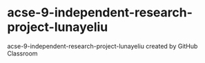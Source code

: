 # acse-9-independent-research-project-lunayeliu
acse-9-independent-research-project-lunayeliu created by GitHub Classroom
